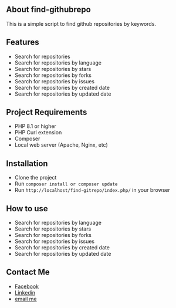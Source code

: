 ## About find-githubrepo

This is a simple script to find github repositories by keywords.

## Features

- Search for repositories
- Search for repositories by language
- Search for repositories by stars
- Search for repositories by forks
- Search for repositories by issues
- Search for repositories by created date
- Search for repositories by updated date

## Project Requirements

- PHP 8.1 or higher
- PHP Curl extension
- Composer
- Local web server (Apache, Nginx, etc)

## Installation

- Clone the project
- Run `composer install or composer update`
- Run `http://localhost/find-gitrepo/index.php/` in your browser

## How to use

- Search for repositories by language
- Search for repositories by stars
- Search for repositories by forks
- Search for repositories by issues
- Search for repositories by created date
- Search for repositories by updated date

## Contact Me

- [Facebook](https://www.facebook.com/profile.php?id=100068508051564)
- [Linkedin](https://www.linkedin.com/in/abdullah-karam-dev/)
- [email me](mailto:abdallakaramdev@gmail.com)
